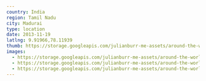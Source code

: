 ```yaml
---
country: India
region: Tamil Nadu
city: Madurai
type: location
date: 2013-11-19
latlng: 9.91966,78.11939
thumb: https://storage.googleapis.com/julianburr-me-assets/around-the-world/india/madurai/IMG_1333--thumb.JPG
images:
  - https://storage.googleapis.com/julianburr-me-assets/around-the-world/india/madurai/IMG_1333.JPG
  - https://storage.googleapis.com/julianburr-me-assets/around-the-world/india/madurai/IMG_1323.JPG
  - https://storage.googleapis.com/julianburr-me-assets/around-the-world/india/madurai/IMG_1331.JPG
---
```

